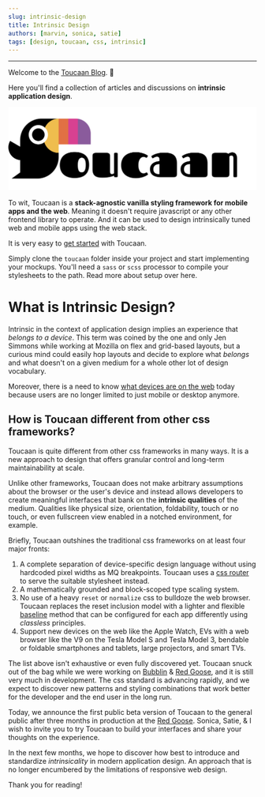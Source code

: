 ```yaml
---
slug: intrinsic-design
title: Intrinsic Design
authors: [marvin, sonica, satie]
tags: [design, toucaan, css, intrinsic]
---
```


---

Welcome to the [Toucaan Blog](https://toucaan.com/blog). 🎉

Here you'll find a collection of articles and discussions on **intrinsic application design**. 

![Total Banchod Toucaan](./toucaan-total-banner.jpg)

To wit, Toucaan is a **stack-agnostic vanilla styling framework for mobile apps and the web**. Meaning it doesn't require javascript or any other frontend library to operate. And it can be used to design intrinsically tuned web and mobile apps using the web stack.

It is very easy to [get started](/docs/getting-started) with Toucaan. 

Simply clone the `toucaan` folder inside your project and start implementing your mockups. You'll need a `sass` or `scss` processor to compile your stylesheets to the path. Read more about setup over here.

# What is Intrinsic Design?

Intrinsic in the context of application design implies an experience that _belongs to a device_. This term was coined by the one and only Jen Simmons while working at Mozilla on flex and grid-based layouts, but a curious mind could easily hop layouts and decide to explore what _belongs_ and what doesn't on a given medium for a whole other lot of design vocabulary. 

Moreover, there is a need to know [what devices are on the web](https://bubblin.io/blog/the-new-landscape-of-the-web) today because users are no longer limited to just mobile or desktop anymore. 

## How is Toucaan different from other css frameworks?

Toucaan is quite different from other css frameworks in many ways. It is a new approach to design that offers granular control and long-term maintainability at scale. 

Unlike other frameworks, Toucaan does not make arbitrary assumptions about the browser or the user's device and instead allows developers to create meaningful interfaces that bank on the **intrinsic qualities** of the medium. Qualities like physical size, orientation, foldability, touch or no touch, or even fullscreen view enabled in a notched environment, for example. 

Briefly, Toucaan outshines the traditional css frameworks on at least four major fronts:

1. A complete separation of device-specific design language without using hardcoded pixel widths as MQ breakpoints. Toucaan uses a [css router](https://bubblin.io/blog/a-css-router) to serve the suitable stylesheet instead.
2. A mathematically grounded and block-scoped type scaling system.
3. No use of a heavy `reset` or `normalize` css to bulldoze the web browser. Toucaan replaces the reset inclusion model with a lighter and flexible [baseline](https://bubblin.io/blog/baseline-css) method that can be configured for each app differently using _classless_ principles.
4. Support new devices on the web like the Apple Watch, EVs with a web browser like the V9 on the Tesla Model S and Tesla Model 3, bendable or foldable smartphones and tablets, large projectors, and smart TVs.

The list above isn't exhaustive or even fully discovered yet. Toucaan snuck out of the bag while we were working on [Bubblin](https://bubblin.io) & [Red Goose](https://goose.red), and it is still very much in development. The css standard is advancing rapidly, and we expect to discover new patterns and styling combinations that work better for the developer and the end user in the long run. 

Today, we announce the first public beta version of Toucaan to the general public after three months in production at the [Red Goose](https://goose.red). Sonica, Satie, & I wish to invite you to try Toucaan to build your interfaces and share your thoughts on the experience. 

In the next few months, we hope to discover how best to introduce and standardize _intrinsicality_ in modern application design. An approach that is no longer encumbered by the limitations of responsive web design. 

Thank you for reading!